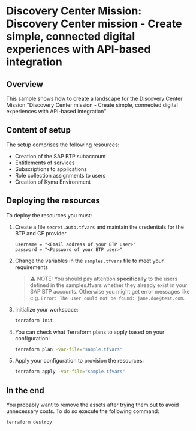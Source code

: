 # Discovery Center Mission: Discovery Center mission - Create simple, connected digital experiences with API-based integration

## Overview

This sample shows how to create a landscape for the Discovery Center Mission "Discovery Center mission - Create simple, connected digital experiences with API-based integration"

## Content of setup

The setup comprises the following resources:

- Creation of the SAP BTP subaccount
- Entitlements of services
- Subscriptions to applications
- Role collection assignments to users
- Creation of Kyma Environment

## Deploying the resources

To deploy the resources you must:

1. Create a file `secret.auto.tfvars` and maintain the credentials for the BTP and CF provider

   ```hcl
   username = "<Email address of your BTP user>"
   password = "<Password of your BTP user>"
   ```

2. Change the variables in the `samples.tfvars` file to meet your requirements

   > ⚠ NOTE: You should pay attention **specifically** to the users defined in the samples.tfvars whether they already exist in your SAP BTP accounts. Otherwise you might get error messages like e.g. `Error: The user could not be found: jane.doe@test.com`.


3. Initialize your workspace:

   ```bash
   terraform init
   ```

4. You can check what Terraform plans to apply based on your configuration:

   ```bash
   terraform plan -var-file="sample.tfvars"
   ```

5. Apply your configuration to provision the resources:

   ```bash
   terraform apply -var-file="sample.tfvars"
   ```

## In the end

You probably want to remove the assets after trying them out to avoid unnecessary costs. To do so execute the following command:

```bash
terraform destroy
```
